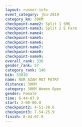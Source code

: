 ```yaml
---
layout: runner-info 
event_category: jbu-2019 
category_km: 30KM 
checkpoint-name2: Split 1 SMK 
checkpoint-name3: Split 2 E Farm 
checkpoint-name4: 
checkpoint-name5: 
checkpoint-name6: 
checkpoint-name7: 
checkpoint-name8: 
checkpoint-name9: 
overall_rank: 336
gender_rank: 57
category_rank: 146
bib: 33010
name: NUR AZAH MAT PATRY
distance: 30KM
category: 30KM Women Open
gender: Female
time: 6-44-07.9
start: 2-00-00.0
checkpoint2: 4-51-28.6
checkpoint3: 7-54-25.9
finish: 8-44-07.9
---
```

